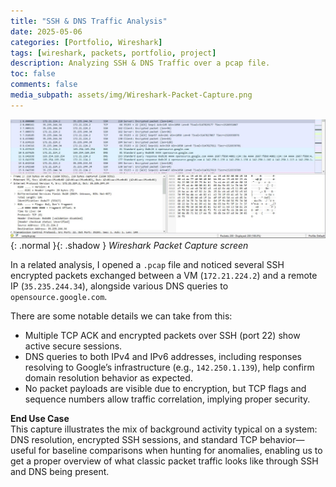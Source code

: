 ```yaml
---
title: "SSH & DNS Traffic Analysis"
date: 2025-05-06
categories: [Portfolio, Wireshark]
tags: [wireshark, packets, portfolio, project]
description: Analyzing SSH & DNS Traffic over a pcap file.
toc: false
comments: false
media_subpath: assets/img/Wireshark-Packet-Capture.png
---
```


![Wireshark Screen Capture](assets/img/Wireshark-Packet-Capture.png){: .normal }{: .shadow }
_Wireshark Packet Capture screen_

In a related analysis, I opened a `.pcap` file and noticed several SSH encrypted packets exchanged between a VM (`172.21.224.2`) and a remote IP (`35.235.244.34`), alongside various DNS queries to `opensource.google.com`.

There are some notable details we can take from this:

- Multiple TCP ACK and encrypted packets over SSH (port 22) show active secure sessions.
- DNS queries to both IPv4 and IPv6 addresses, including responses resolving to Google’s infrastructure (e.g., `142.250.1.139`), help confirm domain resolution behavior as expected.
- No packet payloads are visible due to encryption, but TCP flags and sequence numbers allow traffic correlation, implying proper security.

**End Use Case**  
This capture illustrates the mix of background activity typical on a system: DNS resolution, encrypted SSH sessions, and standard TCP behavior—useful for baseline comparisons when hunting for anomalies, enabling us to get a proper overview of what classic packet traffic looks like through SSH and DNS being present.
